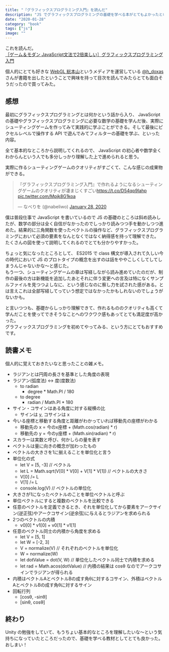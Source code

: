 ```yaml
---
title: "『グラフィックスプログラミング入門』を読んだ"
description: "JS でグラフィックスプログラミングの基礎を学べる本がとてもよかったという話"
date: "2020-01-28"
category: "book"
tags: ["js"]
image: ""
---
```


これを読んだ。  
[［ゲーム＆モダン JavaScript文法で2倍楽しい］グラフィックスプログラミング入門](https://gihyo.jp/book/2020/978-4-297-11085-7)

個人的にとても好きな [WebGL 総本山](https://webgl.souhonzan.org/)というメディアを運営している [@h_doxas](https://twitter.com/h_doxas) さんが書籍を出したということで興味を持って目次を読んでみたらとても面白そうだったので買ってみた。

## 感想

最初にグラフィックスプログラミングとは何かという話から入り、 JavaScript の基礎やグラフィックスプログラミングに必要な数学の基礎を学んだ後、実際にシューティングゲームを作ってみて実践的に学ぶことができる。そして最後にピクセルレベルで操作する API で遊んでみてフィルターの基礎を学ぶ、といった内容。

全て基本的なところから説明してくれるので、 JavaScript の初心者や数学全くわからんという人でも多分しっかり理解した上で進められると思う。

実際に作るシューティングゲームのクオリティがすごくて、こんな感じの成果物ができる。

<blockquote class="twitter-tweet"><p lang="ja" dir="ltr">『グラフィックスプログラミング入門』で作れるようになるシューティングゲームのクオリティが凄まじくすごい<a href="https://t.co/D54qp9Iahp">https://t.co/D54qp9Iahp</a> <a href="https://t.co/Mpjk8G1koa">pic.twitter.com/Mpjk8G1koa</a></p>&mdash; なべりを (@nabeliwo) <a href="https://twitter.com/nabeliwo/status/1222143313936961537?ref_src=twsrc%5Etfw">January 28, 2020</a></blockquote> <script async src="https://platform.twitter.com/widgets.js" charset="utf-8"></script>

僕は普段仕事で JavaScript を書いているので JS の基礎のところは斜め読みしたが、数学の部分は全く自信がなかったのでしっかり読みつつ手を動かしつつ進めた。結果的に三角関数を使ったベクトルの操作など、グラフィックスプログラミングにおいて必須の要素をなんとなくではなく納得感を持って理解できた。  
たくさんの図を使って説明してくれるのでとても分かりやすかった。

ちょっと気になったところとして、 ES2015 で class 構文が導入されて久しい今の時代において JS のプロトタイプの概念を出すのは話をややこしくしてしてしまうんじゃないかな〜と感じた。  
もう一つ、シューティングゲームの章は写経しながら読み進めていたのだが、制作の最後の方は新機能を追加したあとそれに伴う変更への言及は特になくサンプルファイルを見つつよしなに、という感じなのに察し力を試された感がある。とは言えこれは全部写経してっていう想定ではなかったかもしれないのでしょうがないかも。

と言いつつも、基礎からしっかり理解できて、作れるもののクオリティも高くて学んだことを使ってできそうなことへのワクワク感もあってとても満足度が高かった。  
グラフィックスプログラミングを初めてやってみる、という方にとてもおすすめです。

## 読書メモ

個人的に覚えておきたいなと思ったことの雑メモ。

- ラジアンとは円周の長さを基準とした角度の表現
- ラジアン(弧度法) <-> 度(度数法)
  - to radian
    - degree * Math.PI / 180
  - to degree
    - radian / Math.PI * 180
- サイン・コサインはある角度に対する縦横の比
  - サインは y, コサインは x
- 今いる座標と移動する角度と距離がわかっていれば移動先の座標がわかる
  - 移動先の x = 今のx座標 + (Math.cos(radian) * r)
  - 移動先の y = 今のy座標 + (Math.sin(radian) * r)
- スカラーは実数と呼び、何かしらの量を表す
- ベクトルは量に向きの概念が加わったもの
- ベクトルの大きさを1に揃えることを単位化と言う
- 単位化の式
  - let V = [5, -3] // ベクトル
  - let L = Math.sqrt(V[0] * V[0] + V[1] * V[1]) // ベクトルの大きさ
  - V[0] /= L
  - V[1] /= L
  - console.log(V) // ベクトルの単位化
- 大きさが1になったベクトルのことを単位ベクトルと呼ぶ
- 単位ベクトルにすると複数のベクトルを比較できる
- 任意のベクトルを定義できるとき、それを単位化してから要素をアークサイン(逆正弦)やアークコサイン(逆余弦)に与えるとラジアンを求められる
- 2つのベクトルの内積
  - v0[0] * v1[0] + v0[1] * v1[1]
- 任意のベクトル同士の内積から角度を求める
  - let V = [5, 1]
  - let W = [-2, 3]
  - V = normalize(V) // それぞれのベクトルを単位化
  - W = normalize(W)
  - let dotValue = dot(V, W) // 単位化したベクトル同士で内積を求める
  - let rad = Math.acos(dotValue) // 内積の結果は cosθ なのでアークコサインでラジアンが得られる
- 内積はベクトルAとベクトルBの成す角θに対するコサイン、外積はベクトルAとベクトルBの成す角θに対するサイン
- 回転行列
  - [cosθ, -sinθ]
  - [sinθ, cosθ]

## 終わり

Unity の勉強をしていて、もうちょい基本的なところを理解したいな〜という気持ちになっていたところだったので、基礎を学べる教材としてとても良かった。おしまい！
